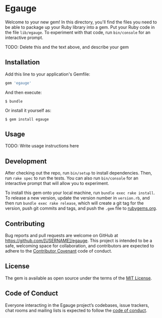 # Egauge

Welcome to your new gem! In this directory, you'll find the files you need to be able to package up your Ruby library into a gem. Put your Ruby code in the file `lib/egauge`. To experiment with that code, run `bin/console` for an interactive prompt.

TODO: Delete this and the text above, and describe your gem

## Installation

Add this line to your application's Gemfile:

```ruby
gem 'egauge'
```

And then execute:

    $ bundle

Or install it yourself as:

    $ gem install egauge

## Usage

TODO: Write usage instructions here

## Development

After checking out the repo, run `bin/setup` to install dependencies. Then, run `rake spec` to run the tests. You can also run `bin/console` for an interactive prompt that will allow you to experiment.

To install this gem onto your local machine, run `bundle exec rake install`. To release a new version, update the version number in `version.rb`, and then run `bundle exec rake release`, which will create a git tag for the version, push git commits and tags, and push the `.gem` file to [rubygems.org](https://rubygems.org).

## Contributing

Bug reports and pull requests are welcome on GitHub at https://github.com/[USERNAME]/egauge. This project is intended to be a safe, welcoming space for collaboration, and contributors are expected to adhere to the [Contributor Covenant](http://contributor-covenant.org) code of conduct.

## License

The gem is available as open source under the terms of the [MIT License](https://opensource.org/licenses/MIT).

## Code of Conduct

Everyone interacting in the Egauge project’s codebases, issue trackers, chat rooms and mailing lists is expected to follow the [code of conduct](https://github.com/[USERNAME]/egauge/blob/master/CODE_OF_CONDUCT.md).
